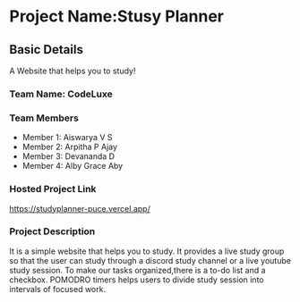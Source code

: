 # Project Name:Stusy Planner 
## Basic Details
A Website that helps you to study!

### Team Name: CodeLuxe

### Team Members
- Member 1: Aiswarya V S
- Member 2: Arpitha P Ajay 
- Member 3: Devananda D 
- Member 4: Alby Grace Aby 

### Hosted Project Link
https://studyplanner-puce.vercel.app/

### Project Description
It is a simple website that helps you to study. It provides a live study group so that the user can study through a discord study channel or a live youtube study session.
To make our tasks organized,there is a to-do list and a checkbox. POMODRO timers helps users to divide study session into intervals of focused work.



